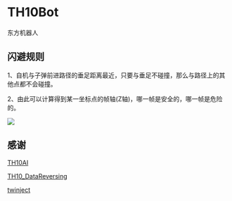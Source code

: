# TH10Bot

东方机器人

## 闪避规则

1、自机与子弹前进路径的垂足距离最近，只要与垂足不碰撞，那么与路径上的其他点都不会碰撞。

2、由此可以计算得到某一坐标点的帧轴(Z轴)，哪一帧是安全的，哪一帧是危险的。

![](https://github.com/GiriMind/TH10Bot/raw/master/1.png)

## 感谢

[TH10AI](https://github.com/Infinideastudio/TH10AI)

[TH10_DataReversing](https://github.com/binvec/TH10_DataReversing)

[twinject](https://github.com/Netdex/twinject)
